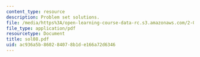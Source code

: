 ```yaml
---
content_type: resource
description: Problem set solutions.
file: /media/https%3A/open-learning-course-data-rc.s3.amazonaws.com/2-004-systems-modeling-and-control-ii-fall-2007/ac936a5b860284078b1de166a72d6346_sol08.pdf
file_type: application/pdf
resourcetype: Document
title: sol08.pdf
uid: ac936a5b-8602-8407-8b1d-e166a72d6346
---
```

